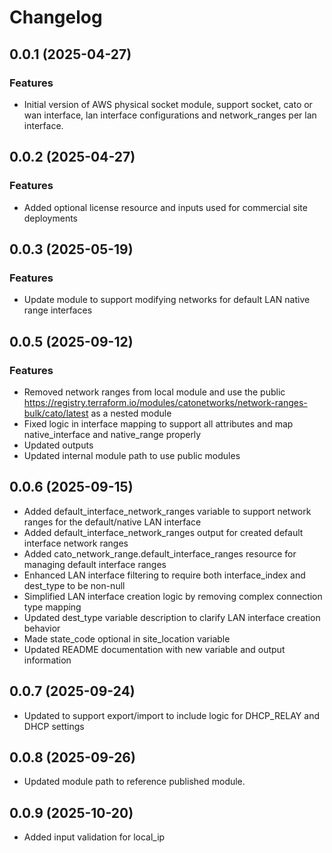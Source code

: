 # Changelog

## 0.0.1 (2025-04-27)

### Features
- Initial version of AWS physical socket module, support socket, cato or wan interface, lan interface configurations and network_ranges per lan interface. 

## 0.0.2 (2025-04-27)

### Features
- Added optional license resource and inputs used for commercial site deployments

## 0.0.3 (2025-05-19)

### Features
- Update module to support modifying networks for default LAN native range interfaces

## 0.0.5 (2025-09-12)

### Features
- Removed network ranges from local module and use the public https://registry.terraform.io/modules/catonetworks/network-ranges-bulk/cato/latest as a nested module
- Fixed logic in interface mapping to support all attributes and map native_interface and native_range properly
- Updated outputs
- Updated internal module path to use public modules

## 0.0.6 (2025-09-15)

- Added default_interface_network_ranges variable to support network ranges for the default/native LAN interface
- Added default_interface_network_ranges output for created default interface network ranges  
- Added cato_network_range.default_interface_ranges resource for managing default interface ranges
- Enhanced LAN interface filtering to require both interface_index and dest_type to be non-null
- Simplified LAN interface creation logic by removing complex connection type mapping
- Updated dest_type variable description to clarify LAN interface creation behavior
- Made state_code optional in site_location variable
- Updated README documentation with new variable and output information

## 0.0.7 (2025-09-24)

- Updated to support export/import to include logic for DHCP_RELAY and DHCP settings

## 0.0.8 (2025-09-26)

- Updated module path to reference published module. 

## 0.0.9 (2025-10-20)

- Added input validation for local_ip
